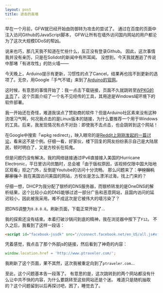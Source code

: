 ```yaml
---
layout: post
title: 进击的高墙
---
```

早在一个月前，GFW就已经开始由防御转为攻击的尝试了。
通过在百度的页面中注入访问Github的JavaScript脚本，
GFW让所有在墙外访问国内网站的用户都沦为了这次大规模DDoS的帮凶。

说来也巧，那几天我不知道在忙些什么，反正没有登录Github。
因此，这次事情我并没有亲历，只是在Solidot的新闻中有所耳闻。
没想到，今天我就邂逅了传说中那堵「有进攻性」的防火墙——

今天晚上，Arduino提示有更新，习惯性的点了Cancel，结果再也找不到更新的选项了。无奈，用Google「手气不错」来到了[Arduino的官网](http://www.arduino.cc/en/Main/Software)。

这时候，有意思的事情开始了：我一点击下载链接，页面不久就跳转至[WPKG的主页](http://wpkg.org)了。这个页面介绍了一个名不见经传的工具，其用途是Windows域环境下的软件部署。

我一开始还在奇怪，难道我误点了赞助商的软件？但是Arduino社区素来没有这种流氓习气啊，何况我点击的是Linux版本的链接，为什么要推荐一个用于Windows的工具。后来，我发现情况有点不对劲：即使我不去点击，也会跳转到这个网站！

在Google中搜索「wpkg redirect」，映入眼帘的是[Reddit上刚刚发起的一篇讨论](http://www.reddit.com/r/techsupport/comments/33wnu6/almost_all_websites_in_both_chrome_and_ie_keep
)，看来这不是个例。仔细一看，好家伙，楼下回复的网友纷纷表示自己是大陆居民，顿时明白了，又是方校长在捣鬼。

但是问题仍没有解决。我的网络链接通过IPv6直接接入美国的Hurricane Electronic，平日里访问优酷时，总会被「由于版权原因，该视频仅限中国大陆地区观看」拒之门外，反倒是Youtube的访问十分流畅。
那么问题来了：~~学挖掘机那家强？~~
我在美国访问美国的网站，方校长是怎么漂洋过海，找上门来的？

仔细一想，DHCP为我分配了银桥的DNS服务器，而银桥转发的是OneDNS的解析结果，这个比较小众的DNS能够过滤一部分广告和恶意网站，且国内访问的延迟较小，因此被我采用。难不成这次是它被伟大的墙污染了？

把DNS调整为`8.8.8.8`。刷新页面，下载正常开始了…

我的探索还没有结束。本着打破沙锅问到底的精神，我在浏览器中按下了`F12`。
不久之后，我看到了这样一段话：

```html
<script id="facebook-jssdk" src="//connect.facebook.net/en_US/all.js#xfbml=1&amp;appId=139445636250370"></script>
```

凭着感觉，我点击了那个外部js的链接，然后看到了神奇的内容：

```javascript
window.location.href = 'http://www.ptraveler.com/';
```

我刷新了这个页面，果不其然，这次我被重定向到了`ptraveler.com`…

至此，这个问题基本告一段落了。
有意思的是，这次跳转到的两个网站都没有什么让中共不快的内容，为什么要跳转至这些网站还是个迷。
难道只是随机抽取的？这个问题留到以后再探讨吧，困了，睡觉去了。
